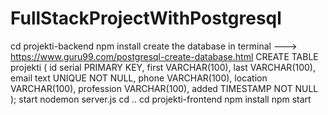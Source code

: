 # FullStackProjectWithPostgresql


cd projekti-backend
npm install 
create the database in terminal ---> https://www.guru99.com/postgresql-create-database.html
CREATE TABLE projekti (
 id serial PRIMARY KEY,
 first VARCHAR(100),
 last VARCHAR(100),
 email text UNIQUE NOT NULL,
 phone VARCHAR(100),
 location VARCHAR(100),
 profession VARCHAR(100),
 added TIMESTAMP NOT NULL
);
start nodemon server.js
cd .. 
cd projekti-frontend
npm install 
npm start
